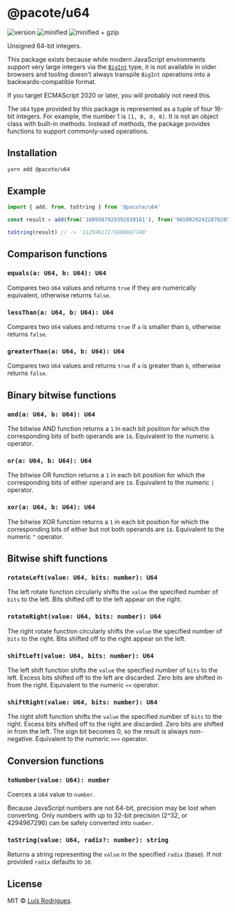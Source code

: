 # @pacote/u64

![version](https://badgen.net/npm/v/@pacote/u64)
![minified](https://badgen.net/bundlephobia/min/@pacote/u64)
![minified + gzip](https://badgen.net/bundlephobia/minzip/@pacote/u64)

Unsigned 64-bit integers.

This package exists because while modern JavaScript environments support very
large integers via the [`BigInt`](https://developer.mozilla.org/en-US/docs/Web/JavaScript/Reference/Global_Objects/BigInt)
type, it is not available in older browsers and tooling doesn't always
transpile `BigInt` operations into a backwards-compatible format.

If you target ECMAScript 2020 or later, you will probably not need this.

The `U64` type provided by this package is represented as a tuple of four 16-bit
integers. For example, the number 1 is `[1, 0, 0, 0]`. It is not an object class
with built-in methods. Instead of methods, the package provides functions to
support commonly-used operations.

## Installation

```bash
yarn add @pacote/u64
```

## Example

```typescript
import { add, from, toString } from '@pacote/u64'

const result = add(from('1609587929392839161'), from('9650029242287828579'))

toString(result) // -> '11259617171680667740'
```

## Comparison functions

### `equals(a: U64, b: U64): U64`

Compares two `U64` values and returns `true` if they are numerically equivalent,
otherwise returns `false`.

### `lessThan(a: U64, b: U64): U64`

Compares two `U64` values and returns `true` if `a` is smaller than `b`,
otherwise returns `false`.

### `greaterThan(a: U64, b: U64): U64`

Compares two `U64` values and returns `true` if `a` is greater than `b`,
otherwise returns `false`.

## Binary bitwise functions

### `and(a: U64, b: U64): U64`

The bitwise AND function returns a `1` in each bit position for which the
corresponding bits of both operands are `1`s. Equivalent to the numeric `&`
operator.

### `or(a: U64, b: U64): U64`

The bitwise OR function returns a `1` in each bit position for which the
corresponding bits of either operand are `1`s. Equivalent to the numeric `|`
operator.

### `xor(a: U64, b: U64): U64`

The bitwise XOR function returns a `1` in each bit position for which the
corresponding bits of either but not both operands are `1`s. Equivalent to the
numeric `^` operator.

## Bitwise shift functions

### `rotateLeft(value: U64, bits: number): U64`

The left rotate function circularly shifts the `value` the specified number of
`bits` to the left. Bits shifted off to the left appear on the right.

### `rotateRight(value: U64, bits: number): U64`

The right rotate function circularly shifts the `value` the specified number of
`bits` to the right. Bits shifted off to the right appear on the left.

### `shiftLeft(value: U64, bits: number): U64`

The left shift function shifts the `value` the specified number of `bits` to the
left. Excess bits shifted off to the left are discarded. Zero bits are shifted
in from the right. Equivalent to the numeric `<<` operator.

### `shiftRight(value: U64, bits: number): U64`

The right shift function shifts the `value` the specified number of `bits` to
the right. Excess bits shifted off to the right are discarded. Zero bits are
shifted in from the left. The sign bit becomes 0, so the result is always
non-negative. Equivalent to the numeric `>>>` operator.

## Conversion functions

### `toNumber(value: U64): number`

Coerces a `U64` value to `number`.

Because JavaScript numbers are not 64-bit, precision may be lost when
converting. Only numbers with up to 32-bit precision (2^32, or 4294967296)
can be safely converted into `number`.

### `toString(value: U64, radix?: number): string`

Returns a string representing the `value` in the specified `radix` (base). If
not provided `radix` defaults to `10`.

## License

MIT © [Luís Rodrigues](https://goblindegook.com).
